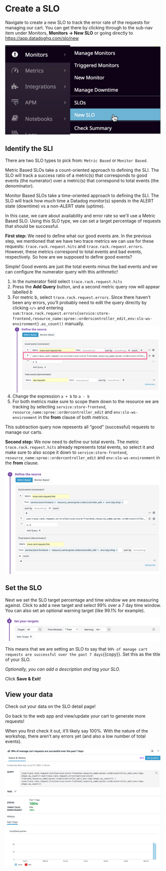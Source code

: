 # Create a SLO

Navigate to create a new SLO to track the error rate of the requests for managing our cart. You can get there by clicking through to the sub-nav item under Monitors, **Monitors -> New SLO** or going directly to https://app.datadoghq.com/slo/new

![SLO navigation](assets/slo-nav.png)

## Identify the SLI 

There are two SLO types to pick from: `Metric Based` or `Monitor Based`.

Metric Based SLOs take a count-oriented approach to defining the SLI. The SLO will track a success ratio of a metric(s) that corresponds to good events (the numerator) over a metric(s) that correspond to total events (the denominator).

Monitor Based SLOs take a time-oriented approach to defining the SLI. The SLO will track how much time a Datadog monitor(s) spends in the ALERT state (downtime) vs a non-ALERT state (uptime).

In this case, we care about availability and error rate so we'll use a Metric Based SLO. Using this SLO type, we can set a target percentage of requests that should be successful. 

**First step:** We need to define what our good events are. In the previous step, we mentioned that we have two trace metrics we can use for these requests: `trace.rack.request.hits` and `trace.rack.request.errors`. However, these metrics correspond to total events and bad events, respectively. So how are we supposed to define good events?

Simple! Good events are just the total events minus the bad events and we can configure the numerator query with this arithmetic!

1. In the numerator field select `trace.rack.request.hits` 
2. Press the **Add Query** button, and a second metric query row will appear labelled *b*
3. For metric b, select `trace.rack.request.errors`. Since there haven’t been any errors, you’ll probably need to edit the query directly by clicking `</>` and entering `sum:trace.rack.request.errors{service:store-frontend,resource_name:spree::orderscontroller_edit,env:slo-ws-environment}.as_count()` manually. 
![Error Metric Query](assets/error-metric.png)
4. Change the expression `a + b` to `a - b`
5. For both metrics make sure to scope them down to the resource we are tracking by selecting `service:store-frontend`, `resource_name:spree::ordercontroller_edit` and `env:slo-ws-environment` in the **from** clause of both metrics. 

This subtraction query now repesents all “good” (successful) requests to manage our carts.

**Second step:** We now need to define our total events. The metric `trace.rack.request.hits` already represents total events, so select it and make sure to also scope it down to `service:store-frontend`, `resource_name:spree::ordercontroller_edit` and `env:slo-ws-environment` in the **from** clause.

![SLI Edit](assets/sli-edit.png)

## Set the SLO 

Next we set the SLO target percentage and time window we are measuring against. Click to add a new target and select 99% over a 7 day time window. You can also set an optional warning target (like 99.1% for example).

![Time Window](assets/time-window.png)

This means that we are setting an SLO to say that `99% of manage cart requests are successful over the past 7 days`{{copy}}. Set this as the title of your SLO.

*Optionally, you can add a description and tag your SLO.* 

Click **Save & Exit**! 

## View your data

Check out your data on the SLO detail page! 

Go back to the web app and view/update your cart to generate more requests!

When you first check it out, it’ll likely say 100%. With the nature of the workshop, there aren’t any errors yet (and also a low number of total events).

![SLO Details](assets/slo-details.png)
